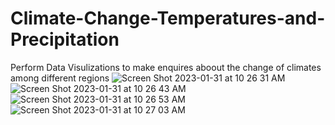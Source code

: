 # Climate-Change-Temperatures-and-Precipitation

Perform Data Visulizations to make enquires aboout the change of climates among different regions
![Screen Shot 2023-01-31 at 10 26 31 AM](https://user-images.githubusercontent.com/98563830/215865267-9abd9d61-b06f-4c2c-b525-ef61b0b1e2c6.png)
![Screen Shot 2023-01-31 at 10 26 43 AM](https://user-images.githubusercontent.com/98563830/215865309-3a0e7cc8-bf05-4aea-8c4e-86c7c0c42ddd.png)
![Screen Shot 2023-01-31 at 10 26 53 AM](https://user-images.githubusercontent.com/98563830/215865322-11271da6-1331-4d09-bf12-aa2fbd8239ef.png)
![Screen Shot 2023-01-31 at 10 27 03 AM](https://user-images.githubusercontent.com/98563830/215865349-3fb5bcaf-6630-405f-91cf-d250f293332d.png)
